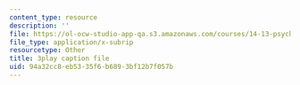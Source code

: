 ```yaml
---
content_type: resource
description: ''
file: https://ol-ocw-studio-app-qa.s3.amazonaws.com/courses/14-13-psychology-and-economics-spring-2020/94a32cc8eb5335f6b6893bf12b7f057b_qk0mVzI1L78.srt
file_type: application/x-subrip
resourcetype: Other
title: 3play caption file
uid: 94a32cc8-eb53-35f6-b689-3bf12b7f057b
---
```

